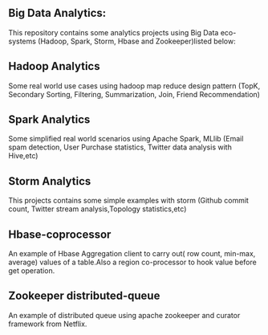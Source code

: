 Big Data Analytics:
-------------------

This repository contains some analytics projects using Big Data eco-systems (Hadoop, Spark, Storm,  Hbase and Zookeeper)listed below:


## Hadoop Analytics
Some real world use cases using hadoop map reduce design pattern (TopK, Secondary Sorting, Filtering, Summarization, Join, Friend Recommendation)


## Spark Analytics
Some simplified real world scenarios using Apache Spark, MLlib (Email spam detection, User Purchase statistics, Twitter data analysis with Hive,etc)


## Storm Analytics
This projects contains some simple examples with storm (Github commit count, Twitter stream analysis,Topology statistics,etc)


## Hbase-coprocessor
An example of Hbase Aggregation client to carry out( row count, min-max, average) values of a table.Also a region co-processor to hook value before get operation.


## Zookeeper distributed-queue
An example of distributed queue using apache zookeeper and curator framework from Netflix.
